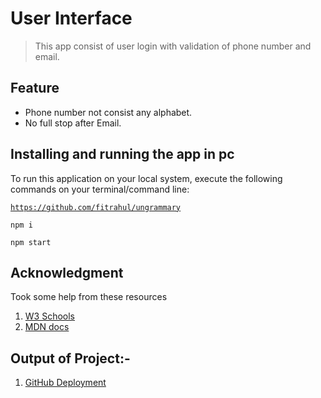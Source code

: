# User Interface
> This app consist of user login with validation of phone number and email.

## Feature
- Phone number not consist any alphabet.
- No full stop after Email.

## Installing and running the app in pc

To run this application on your local system, execute the following commands on your terminal/command line:

<code>https://github.com/fitrahul/ungrammary</code>

  <code>npm i</code>

  <code>npm start</code>
  
  ## Acknowledgment
Took some help from these resources 
1) [W3 Schools](https://www.w3schools.com)
2) [MDN docs](https://developer.mozilla.org/en-US/)

## Output of Project:- 
1. [GitHub Deployment](https://client-rahulee19-gmailcom.vercel.app/)
